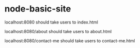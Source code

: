 # node-basic-site

localhost:8080 should take users to index.html

localhost:8080/about should take users to about.html

localhost:8080/contact-me should take users to contact-me.html